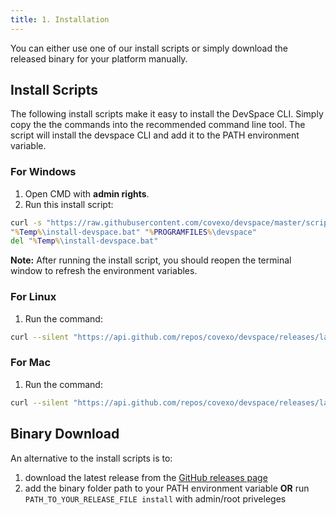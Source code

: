```yaml
---
title: 1. Installation
---
```


You can either use one of our install scripts or simply download the released binary for your platform manually.

## Install Scripts
The following install scripts make it easy to install the DevSpace CLI. Simply copy the the commands into the recommended command line tool. The script will install the devspace CLI and add it to the PATH environment variable.

### For Windows
1. Open CMD with **admin rights**.
2. Run this install script:
```cmd
curl -s "https://raw.githubusercontent.com/covexo/devspace/master/scripts/installer-win.bat" >"%Temp%\install-devspace.bat"
"%Temp%\install-devspace.bat" "%PROGRAMFILES%\devspace"
del "%Temp%\install-devspace.bat"
```

**Note:** After running the install script, you should reopen the terminal window to refresh the environment variables.

### For Linux
1. Run the command:
```bash
curl --silent "https://api.github.com/repos/covexo/devspace/releases/latest" | sed -nE 's!.*"(https://github.com[^"]*devspace-linux-amd64)".*!\1!p' | xargs -n 1 curl -L -o devspace && chmod +x devspace && sudo mv devspace /usr/local/bin
```

### For Mac
1. Run the command:
```bash
curl --silent "https://api.github.com/repos/covexo/devspace/releases/latest" | sed -nE 's!.*"(https://github.com[^"]*devspace-darwin-amd64)".*!\1!p' | xargs -n 1 curl -L -o devspace && chmod +x devspace && sudo mv devspace /usr/local/bin
```

## Binary Download
An alternative to the install scripts is to:
1. download the latest release from the [GitHub releases page](https://github.com/covexo/devspace/releases)
2. add the binary folder path to your PATH environment variable **OR** run `PATH_TO_YOUR_RELEASE_FILE install` with admin/root priveleges

